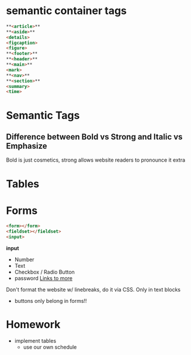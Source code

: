
# semantic container tags
```html
**<article>**
**<aside>**
<details>
<figcaption>
<figure>
**<footer>**
**<header>**
**<main>**
<mark>
**<nav>**
**<section>**
<summary>
<time>
```
# Semantic Tags
## Difference between Bold vs Strong and Italic vs Emphasize
Bold is just cosmetics, strong allows website readers to pronounce it extra

# Tables
# Forms
```html
<form></form>
<fieldset></fieldset>
<input>
```
**input**
- Number
- Text
- Checkbox / Radio Button
- password
[Links to more](https://developer.mozilla.org/en-US/docs/Web/HTML/Reference/Elements/input)

Don't format the website w/ linebreaks, do it via CSS. Only in text blocks

- buttons only belong in forms!!

# Homework
- implement tables
  - use our own schedule